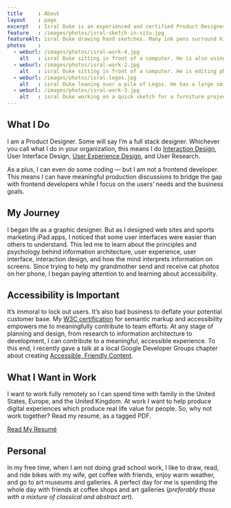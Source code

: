 ```yaml
---
title     : About
layout    : page
excerpt   : Isral Duke is an experienced and certified Product Designer. He has a decade of experience doing User Experience, User Interface, and Interaction Design in software.
feature   : /images/photos/isral-sketch-in-situ.jpg
featureAlt: isral Duke drawing hand sketches. Many ink pens surround him and he has his sketchbook and laptop open.
photos    :
  - weburl: /images/photos/isral-work-4.jpg
    alt   : isral Duke sitting in front of a computer. He is also using his ipad to analyze how web sites will work for tablet users.
  - weburl: /images/photos/isral-work-2.jpg
    alt   : isral Duke sitting in front of a computer. He is editing photos of small electronic components.
  - weburl: /images/photos/isral-legos.jpg
    alt   : isral Duke leaning over a pile of Legos. He has a large smile and an excited facial expression.
  - weburl: /images/photos/isral-work-3.jpg
    alt   : isral Duke working on a quick sketch for a furniture project using a Wacom Cintiq.
---
```


## What I Do

I am a Product Designer. Some will say I’m a full stack designer. Whichever you call what I do in your organization, this means I do [Interaction Design](https://coursera.org/share/3a43026450434f0ebc7ebd94cf711001), User Interface Design, [User Experience Design](https://coursera.org/share/749df5fdaf7b154e1fc375d0f24c0545), and User Research. 

As a plus, I can even do some coding — but I am not a frontend developer. This means I can have meaningful production discussions to bridge the gap with frontend developers while I focus on the users’ needs and the business goals.

## My Journey

I began life as a graphic designer. But as I designed web sites and sports marketing iPad apps, I noticed that some user interfaces were easier than others to understand. This led me to learn about the principles and psychology behind information architecture, user experience, user interface, interaction design, and how the mind interprets information on screens. Since trying to help my grandmother send and receive cat photos on her phone, I began paying attention to and learning about accessibility.

## Accessibility is Important

It’s immoral to lock out users. It’s also bad business to deflate your potential customer base. My [W3C certification](https://courses.edx.org/certificates/42dc6997e0c4460f885d0763411dee0c) for semantic markup and accessibility empowers me to meaningfully contribute to team efforts. At any stage of planning and design, from research to information architecture to development, I can contribute to a meaningful, accessible experience. To this end, I recently gave a talk at a local Google Developer Groups chapter about creating [Accessible, Friendly Content](/talks/#accessible-friendly-content).

## What I Want in Work

I want to work fully remotely so I can spend time with family in the United States, Europe, and the United Kingdom. At work I want to help produce digital experiences which produce real life value for people. So, why not work together? Read my resumé, as a tagged PDF.

<a href="https://www.dropbox.com/s/75cvru5qb75op63/isral-duke-resume.pdf?dl=0" class="btn btn-dark">Read My Resumé</a>

## Personal

In my free time, when I am not doing grad school work, I like to draw, read, and ride bikes with my wife, get coffee with friends, enjoy warm weather, and go to art museums and galleries. A perfect day for me is spending the whole day with friends at coffee shops and art galleries (_preferably those with a mixture of classical and abstract art_).
